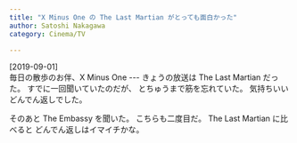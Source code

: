 ```yaml
---
title: "X Minus One の The Last Martian がとっても面白かった"
author: Satoshi Nakagawa
category: Cinema/TV

---
```


[2019-09-01]  
 毎日の散歩のお伴、X Minus One ---
きょうの放送は The Last Martian だった。
すでに一回聞いていたのだが、
とちゅうまで筋を忘れていた。
気持ちいいどんでん返しでした。

<!--more-->

 そのあと The Embassy を聞いた。
こちらも二度目だ。
The Last Martian に比べると
どんでん返しはイマイチかな。

